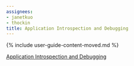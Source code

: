 ```yaml
---
assignees:
- janetkuo
- thockin
title: Application Introspection and Debugging
---
```


{% include user-guide-content-moved.md %}

[Application Introspection and Debugging](/docs/tasks/debug-application-cluster/debug-application-introspection/)
